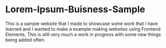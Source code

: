 # Lorem-Ipsum-Buisness-Sample
This is a sample website that I made to showcase some work that I have learned and I wanted to make a example making websites using Frontend Elements. This is still very much a work in progress with some new things being added often.
